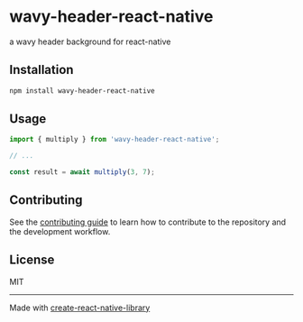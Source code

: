 # wavy-header-react-native

a wavy header background for react-native

## Installation

```sh
npm install wavy-header-react-native
```

## Usage

```js
import { multiply } from 'wavy-header-react-native';

// ...

const result = await multiply(3, 7);
```

## Contributing

See the [contributing guide](CONTRIBUTING.md) to learn how to contribute to the repository and the development workflow.

## License

MIT

---

Made with [create-react-native-library](https://github.com/callstack/react-native-builder-bob)
